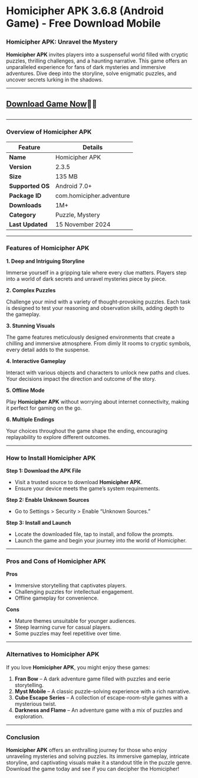 # Homicipher APK 3.6.8 (Android Game) - Free Download Mobile 

<h3><strong>Homicipher APK: Unravel the Mystery</strong></h3>

<p><strong>Homicipher APK</strong> invites players into a suspenseful world filled with cryptic puzzles, thrilling challenges, and a haunting narrative. This game offers an unparalleled experience for fans of dark mysteries and immersive adventures. Dive deep into the storyline, solve enigmatic puzzles, and uncover secrets lurking in the shadows.</p>

<hr />
<h2> <a href="https://apkmia.com/">Download Game Now</a>🔑🧩 <h2>

<hr />
<h3><strong>Overview of Homicipher APK</strong></h3>

<table>
	<thead>
		<tr>
			<th><strong>Feature</strong></th>
			<th><strong>Details</strong></th>
		</tr>
	</thead>
	<tbody>
		<tr>
			<td><strong>Name</strong></td>
			<td>Homicipher APK</td>
		</tr>
		<tr>
			<td><strong>Version</strong></td>
			<td>2.3.5</td>
		</tr>
		<tr>
			<td><strong>Size</strong></td>
			<td>135 MB</td>
		</tr>
		<tr>
			<td><strong>Supported OS</strong></td>
			<td>Android 7.0+</td>
		</tr>
		<tr>
			<td><strong>Package ID</strong></td>
			<td>com.homicipher.adventure</td>
		</tr>
		<tr>
			<td><strong>Downloads</strong></td>
			<td>1M+</td>
		</tr>
		<tr>
			<td><strong>Category</strong></td>
			<td>Puzzle, Mystery</td>
		</tr>
		<tr>
			<td><strong>Last Updated</strong></td>
			<td>15 November 2024</td>
		</tr>
	</tbody>
</table>

<hr />
<h3><strong>Features of Homicipher APK</strong></h3>

<p><strong>1. Deep and Intriguing Storyline</strong></p>

<p>Immerse yourself in a gripping tale where every clue matters. Players step into a world of dark secrets and unravel mysteries piece by piece.</p>

<p><strong>2. Complex Puzzles</strong></p>

<p>Challenge your mind with a variety of thought-provoking puzzles. Each task is designed to test your reasoning and observation skills, adding depth to the gameplay.</p>

<p><strong>3. Stunning Visuals</strong></p>

<p>The game features meticulously designed environments that create a chilling and immersive atmosphere. From dimly lit rooms to cryptic symbols, every detail adds to the suspense.</p>

<p><strong>4. Interactive Gameplay</strong></p>

<p>Interact with various objects and characters to unlock new paths and clues. Your decisions impact the direction and outcome of the story.</p>

<p><strong>5. Offline Mode</strong></p>

<p>Play <strong>Homicipher APK</strong> without worrying about internet connectivity, making it perfect for gaming on the go.</p>

<p><strong>6. Multiple Endings</strong></p>

<p>Your choices throughout the game shape the ending, encouraging replayability to explore different outcomes.</p>

<hr />
<h3><strong>How to Install Homicipher APK</strong></h3>

<p><strong>Step 1: Download the APK File</strong></p>

<ul>
	<li>Visit a trusted source to download <strong>Homicipher APK</strong>.</li>
	<li>Ensure your device meets the game&rsquo;s system requirements.</li>
</ul>

<p><strong>Step 2: Enable Unknown Sources</strong></p>

<ul>
	<li>Go to Settings &gt; Security &gt; Enable &ldquo;Unknown Sources.&rdquo;</li>
</ul>

<p><strong>Step 3: Install and Launch</strong></p>

<ul>
	<li>Locate the downloaded file, tap to install, and follow the prompts.</li>
	<li>Launch the game and begin your journey into the world of Homicipher.</li>
</ul>

<hr />
<h3><strong>Pros and Cons of Homicipher APK</strong></h3>

<p><strong>Pros</strong></p>

<ul>
	<li>Immersive storytelling that captivates players.</li>
	<li>Challenging puzzles for intellectual engagement.</li>
	<li>Offline gameplay for convenience.</li>
</ul>

<p><strong>Cons</strong></p>

<ul>
	<li>Mature themes unsuitable for younger audiences.</li>
	<li>Steep learning curve for casual players.</li>
	<li>Some puzzles may feel repetitive over time.</li>
</ul>

<hr />
<h3><strong>Alternatives to Homicipher APK</strong></h3>

<p>If you love <strong>Homicipher APK</strong>, you might enjoy these games:</p>

<ol>
	<li><strong>Fran Bow</strong> &ndash; A dark adventure game filled with puzzles and eerie storytelling.</li>
	<li><strong>Myst Mobile</strong> &ndash; A classic puzzle-solving experience with a rich narrative.</li>
	<li><strong>Cube Escape Series</strong> &ndash; A collection of escape-room-style games with a mysterious twist.</li>
	<li><strong>Darkness and Flame</strong> &ndash; An adventure game with a mix of puzzles and exploration.</li>
</ol>

<hr />
<h3><strong>Conclusion</strong></h3>

<p><strong>Homicipher APK</strong> offers an enthralling journey for those who enjoy unraveling mysteries and solving puzzles. Its immersive gameplay, intricate storyline, and captivating visuals make it a standout title in the puzzle genre. Download the game today and see if you can decipher the Homicipher!</p>
